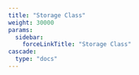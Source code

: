 ```yaml
---
title: "Storage Class"
weight: 30000
params:
  sidebar:
    forceLinkTitle: "Storage Class"
cascade:
  type: "docs"
---
```



